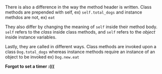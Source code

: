 There is also a difference in the way the method header is written. Class methods are prepended with self, ex) `self.total_dogs` and instance methdos are not, ex) `eat`

They also differ by changing the meaning of `self` inside their method body. `self` refers to the *class* inside class methods, and `self` refers to the *object* inside instance variables.

Lastly, they are called in different ways. Class methods are invoked upon a class `Dog.total_dogs` whereas instance methods require an instance of an object to be invoked ex) `Dog.new.eat`



**Forgot to set a timer :(((**